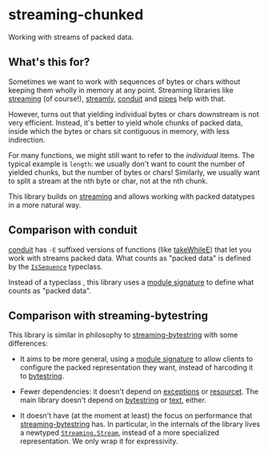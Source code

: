 # streaming-chunked
Working with streams of packed data.

## What's this for?

Sometimes we want to work with sequences of bytes or chars without keeping them
wholly in memory at any point. Streaming libraries like
[streaming](http://hackage.haskell.org/package/streaming) (of course!),
[streamly](http://hackage.haskell.org/package/streamly),
[conduit](http://hackage.haskell.org/package/conduit) and
[pipes](http://hackage.haskell.org/package/pipes) help with that.

However, turns out that yielding individual bytes or chars downstream is not
very efficient. Instead, it's better to yield whole chunks of packed data,
inside which the bytes or chars sit contiguous in memory, with less
indirection.

For many functions, we might still want to refer to the *individual*
items. The typical example is `length`: we usually don't want to count the
number of yielded chunks, but the number of bytes or chars! Similarly, we
usually want to split a stream at the nth byte or char, not at the nth
chunk.     

This library builds on
[streaming](http://hackage.haskell.org/package/streaming) and allows working
with packed datatypes in a more natural way.

## Comparison with conduit

[conduit](http://hackage.haskell.org/package/conduit) has `-E` suffixed versions of functions (like [takeWhileE](http://hackage.haskell.org/package/conduit-1.3.2/docs/Data-Conduit-Combinators.html#v:takeWhileE)) that let you
work with streams packed data. What counts as "packed data" is defined by the
[`IsSequence`](http://hackage.haskell.org/package/mono-traversable-1.0.15.1/docs/Data-Sequences.html#t:IsSequence) typeclass. 

Instead of a typeclass , this library uses a [module
signature](https://downloads.haskell.org/ghc/latest/docs/html/users_guide/separate_compilation.html#module-signatures)
to define what counts as "packed data".

## Comparison with streaming-bytestring

This library is similar in philosophy to
[streaming-bytestring](http://hackage.haskell.org/package/streaming-bytestring)
with some differences:

- It aims to be more general, using a [module
  signature](https://downloads.haskell.org/ghc/latest/docs/html/users_guide/separate_compilation.html#module-signatures)
  to allow clients to configure the packed representation they want, instead of
  harcoding it to [bytestring](http://hackage.haskell.org/package/bytestring).

- Fewer dependencies: it doesn't depend on
  [exceptions](http://hackage.haskell.org/package/exceptions) or
  [resourcet](http://hackage.haskell.org/package/resourcet). The main library
  doesn't depend on [bytestring](http://hackage.haskell.org/package/bytestring)
  or [text](http://hackage.haskell.org/package/text), either.

- It doesn't have (at the moment at least) the focus on performance that
  [streaming-bytestring](http://hackage.haskell.org/package/streaming-bytestring)
  has. In particular, in the internals of the library lives a newtyped
  [`Streaming.Stream`](http://hackage.haskell.org/package/streaming-0.2.3.0/docs/Streaming.html#t:Stream),
  instead of a more specialized representation. We only wrap it for
  expressivity.


